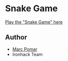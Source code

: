 # Snake Game

[Play the "Snake Game" here](https://boyander.github.io/snake-game/)

## Author
- [Marc Pomar](mailto:marc@faable.com)
- Ironhack Team
